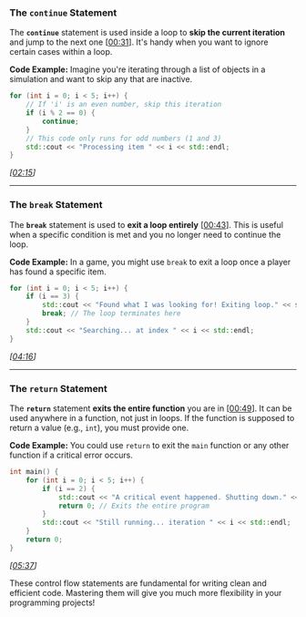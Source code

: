 ### **The `continue` Statement**

The **`continue`** statement is used inside a loop to **skip the current iteration** and jump to the next one \[[00:31](http://www.youtube.com/watch?v=a3IZ8WaIFAA&t=31)\]. It's handy when you want to ignore certain cases within a loop.

**Code Example:**
Imagine you're iterating through a list of objects in a simulation and want to skip any that are inactive.

```cpp
for (int i = 0; i < 5; i++) {
    // If 'i' is an even number, skip this iteration
    if (i % 2 == 0) {
        continue;
    }
    // This code only runs for odd numbers (1 and 3)
    std::cout << "Processing item " << i << std::endl;
}
```

*\[[02:15](http://www.youtube.com/watch?v=a3IZ8WaIFAA&t=135)\]*

-----

### **The `break` Statement**

The **`break`** statement is used to **exit a loop entirely** \[[00:43](http://www.youtube.com/watch?v=a3IZ8WaIFAA&t=43)\]. This is useful when a specific condition is met and you no longer need to continue the loop.

**Code Example:**
In a game, you might use `break` to exit a loop once a player has found a specific item.

```cpp
for (int i = 0; i < 5; i++) {
    if (i == 3) {
        std::cout << "Found what I was looking for! Exiting loop." << std::endl;
        break; // The loop terminates here
    }
    std::cout << "Searching... at index " << i << std::endl;
}
```

*\[[04:16](http://www.youtube.com/watch?v=a3IZ8WaIFAA&t=256)\]*

-----

### **The `return` Statement**

The **`return`** statement **exits the entire function** you are in \[[00:49](http://www.youtube.com/watch?v=a3IZ8WaIFAA&t=49)\]. It can be used anywhere in a function, not just in loops. If the function is supposed to return a value (e.g., `int`), you must provide one.

**Code Example:**
You could use `return` to exit the `main` function or any other function if a critical error occurs.

```cpp
int main() {
    for (int i = 0; i < 5; i++) {
        if (i == 2) {
            std::cout << "A critical event happened. Shutting down." << std::endl;
            return 0; // Exits the entire program
        }
        std::cout << "Still running... iteration " << i << std::endl;
    }
    return 0;
}
```

*\[[05:37](http://www.youtube.com/watch?v=a3IZ8WaIFAA&t=337)\]*

These control flow statements are fundamental for writing clean and efficient code. Mastering them will give you much more flexibility in your programming projects\!

